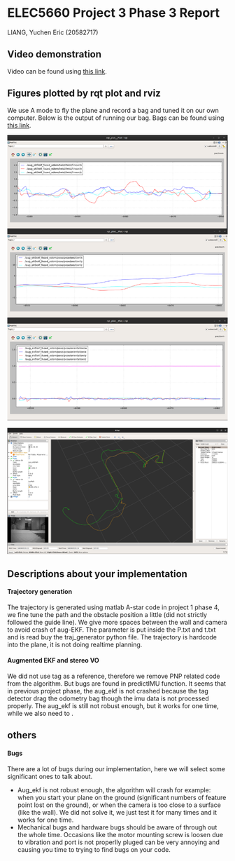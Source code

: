 # ELEC5660 Project 3 Phase 3 Report
LIANG, Yuchen Eric (20582717)

## Video demonstration

Video can be found using [this link](https://hkustconnect-my.sharepoint.com/:v:/g/personal/yliangbk_connect_ust_hk/ES41RdWWiD1BrLjjaX8qIqMBo2O5OA5zVYy_ylGkNCdoaA?e=7Uh2Lu).

## Figures plotted by rqt plot and rviz
We use A mode to fly the plane and record a bag and tuned it on our own computer. Below is the output of running our bag. Bags can be found using [this link](https://hkustconnect-my.sharepoint.com/:f:/g/personal/yliangbk_connect_ust_hk/EtrhAOyz79tHjMCFhGcVOSQBaDIjO6kzQLXoFScIGchzCQ?e=PYoyM6).


<p align="center">
<img src="./assets/P3p3-rqtplot.png" alt= “” width="550">
</p>
<p align="center">
<img src="./assets/P3p3-rviz.png" alt= “” width="700">
</p>

## Descriptions about your implementation
#### Trajectory generation
The trajectory is generated using matlab A-star code in project 1 phase 4, we fine tune the path and the obstacle position a little (did not strictly followed the guide line). We give more spaces between the wall and camera to avoid crash of aug-EKF. The parameter is put inside the P.txt and t.txt and is read buy the traj_generator python file. The trajectory is hardcode into the plane, it is not doing realtime planning.

#### Augmented EKF and stereo VO
We did not use tag as a reference, therefore we remove PNP related code from the algorithm. But bugs are found in predictIMU function. It seems that in previous project phase, the aug_ekf is not crashed because the tag detector drag the odometry bag though the imu data is not processed properly. The aug_ekf is still not robust enough, but it works for one time, while we also need to . 

## others
#### Bugs
There are a lot of bugs during our implementation, here we will select some significant ones to talk about.
- Aug_ekf is not robust enough, the algorithm will crash for example: when you start your plane on the ground (significant numbers of feature point lost on the ground), or when the camera is too close to a surface (like the wall). We did not solve it, we just test it for many times and it works for one time.
- Mechanical bugs and hardware bugs should be aware of through out the whole time. Occasions like the motor mounting screw is loosen due to vibration and port is not properlly pluged can be very annoying and causing you time to trying to find bugs on your code. 


